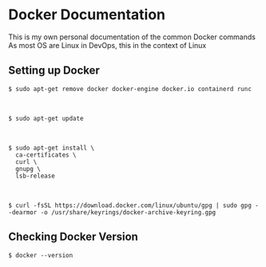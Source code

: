 # Docker Documentation
This is my own personal documentation of the common Docker commands
As most OS are Linux in DevOps, this in the context of Linux


## Setting up Docker
    $ sudo apt-get remove docker docker-engine docker.io containerd runc
<br>

    $ sudo apt-get update
<br>

    $ sudo apt-get install \
      ca-certificates \
      curl \
      gnupg \
      lsb-release
<br>

    $ curl -fsSL https://download.docker.com/linux/ubuntu/gpg | sudo gpg --dearmor -o /usr/share/keyrings/docker-archive-keyring.gpg

## Checking Docker Version
    $ docker --version

